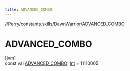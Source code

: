 ```yaml
---
title: ADVANCED_COMBO
---
```

//[Perry](../../../index.html)/[constants.skills](../index.html)/[DawnWarrior](index.html)/[ADVANCED_COMBO](-a-d-v-a-n-c-e-d_-c-o-m-b-o.html)



# ADVANCED_COMBO



[jvm]\
const val [ADVANCED_COMBO](-a-d-v-a-n-c-e-d_-c-o-m-b-o.html): [Int](https://kotlinlang.org/api/latest/jvm/stdlib/kotlin/-int/index.html) = 11110005




